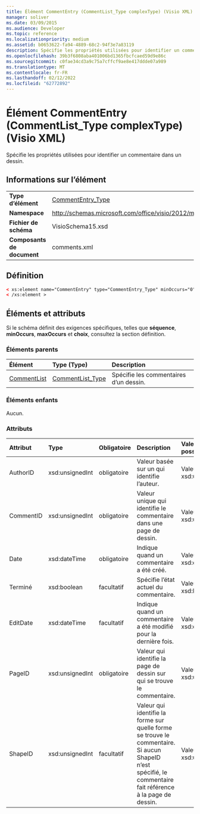 ```yaml
---
title: Élément CommentEntry (CommentList_Type complexType) (Visio XML)
manager: soliver
ms.date: 03/09/2015
ms.audience: Developer
ms.topic: reference
ms.localizationpriority: medium
ms.assetid: b0653622-fa94-4889-68c2-94f3e7a83119
description: Spécifie les propriétés utilisées pour identifier un commentaire dans un dessin.
ms.openlocfilehash: 39b3f6808aba401006bd1365fbcfcaed59d9e86c
ms.sourcegitcommit: c0fae34cd3a9c75a7cffcf9ae8e417ddde07a989
ms.translationtype: MT
ms.contentlocale: fr-FR
ms.lasthandoff: 02/12/2022
ms.locfileid: "62772892"
---
```

# <a name="commententry-element-commentlist_type-complextype-visio-xml"></a>Élément CommentEntry (CommentList_Type complexType) (Visio XML)

Spécifie les propriétés utilisées pour identifier un commentaire dans un dessin.
  
## <a name="element-information"></a>Informations sur l’élément

|||
|:-----|:-----|
|**Type d’élément** <br/> |[CommentEntry_Type](commententry_type-complextypevisio-xml.md) <br/> |
|**Namespace** <br/> |http://schemas.microsoft.com/office/visio/2012/main  <br/> |
|**Fichier de schéma** <br/> |VisioSchema15.xsd  <br/> |
|**Composants de document** <br/> |comments.xml  <br/> |
   
## <a name="definition"></a>Définition

```XML
< xs:element name="CommentEntry" type="CommentEntry_Type" minOccurs="0" maxOccurs="unbounded" >
< /xs:element >
```

## <a name="elements-and-attributes"></a>Éléments et attributs

Si le schéma définit des exigences spécifiques, telles que **séquence**, **minOccurs**, **maxOccurs** et **choix**, consultez la section définition. 
  
### <a name="parent-elements"></a>Éléments parents

|**Élément**|**Type (Type)**|**Description**|
|:-----|:-----|:-----|
|[CommentList](commentlist-element-comments_type-complextypevisio-xml.md) <br/> |[CommentList_Type](commentlist_type-complextypevisio-xml.md) <br/> |Spécifie les commentaires d’un dessin. |
   
### <a name="child-elements"></a>Éléments enfants

Aucun.
  
### <a name="attributes"></a>Attributs

|**Attribut**|**Type**|**Obligatoire**|**Description**|**Valeurs possibles**|
|:-----|:-----|:-----|:-----|:-----|
|AuthorID  <br/> |xsd:unsignedInt  <br/> |obligatoire  <br/> |Valeur basée sur un qui identifie l’auteur. |Valeurs du type xsd:unsignedInt. |
|CommentID  <br/> |xsd:unsignedInt  <br/> |obligatoire  <br/> |Valeur unique qui identifie le commentaire dans une page de dessin. |Valeurs du type xsd:unsignedInt. |
|Date  <br/> |xsd:dateTime  <br/> |obligatoire  <br/> |Indique quand un commentaire a été créé. |Valeurs du type xsd:dateTime. |
|Terminé  <br/> |xsd:boolean  <br/> |facultatif  <br/> |Spécifie l’état actuel du commentaire. |Valeurs du type xsd:boolean. |
|EditDate  <br/> |xsd:dateTime  <br/> |facultatif  <br/> |Indique quand un commentaire a été modifié pour la dernière fois. |Valeurs du type xsd:dateTime. |
|PageID  <br/> |xsd:unsignedInt  <br/> |obligatoire  <br/> |Valeur qui identifie la page de dessin sur qui se trouve le commentaire. |Valeurs du type xsd:unsignedInt. |
|ShapeID  <br/> |xsd:unsignedInt  <br/> |facultatif  <br/> |Valeur qui identifie la forme sur quelle forme se trouve le commentaire. Si aucun ShapeID n’est spécifié, le commentaire fait référence à la page de dessin. |Valeurs du type xsd:unsignedInt. |
   

